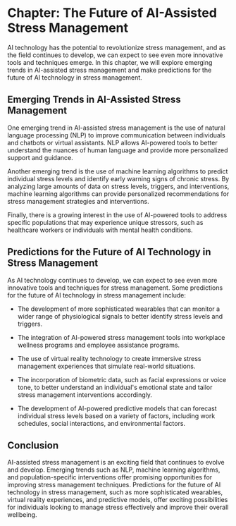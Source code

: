 Chapter: The Future of AI-Assisted Stress Management
====================================================

AI technology has the potential to revolutionize stress management, and as the field continues to develop, we can expect to see even more innovative tools and techniques emerge. In this chapter, we will explore emerging trends in AI-assisted stress management and make predictions for the future of AI technology in stress management.

Emerging Trends in AI-Assisted Stress Management
------------------------------------------------

One emerging trend in AI-assisted stress management is the use of natural language processing (NLP) to improve communication between individuals and chatbots or virtual assistants. NLP allows AI-powered tools to better understand the nuances of human language and provide more personalized support and guidance.

Another emerging trend is the use of machine learning algorithms to predict individual stress levels and identify early warning signs of chronic stress. By analyzing large amounts of data on stress levels, triggers, and interventions, machine learning algorithms can provide personalized recommendations for stress management strategies and interventions.

Finally, there is a growing interest in the use of AI-powered tools to address specific populations that may experience unique stressors, such as healthcare workers or individuals with mental health conditions.

Predictions for the Future of AI Technology in Stress Management
----------------------------------------------------------------

As AI technology continues to develop, we can expect to see even more innovative tools and techniques for stress management. Some predictions for the future of AI technology in stress management include:

* The development of more sophisticated wearables that can monitor a wider range of physiological signals to better identify stress levels and triggers.

* The integration of AI-powered stress management tools into workplace wellness programs and employee assistance programs.

* The use of virtual reality technology to create immersive stress management experiences that simulate real-world situations.

* The incorporation of biometric data, such as facial expressions or voice tone, to better understand an individual's emotional state and tailor stress management interventions accordingly.

* The development of AI-powered predictive models that can forecast individual stress levels based on a variety of factors, including work schedules, social interactions, and environmental factors.

Conclusion
----------

AI-assisted stress management is an exciting field that continues to evolve and develop. Emerging trends such as NLP, machine learning algorithms, and population-specific interventions offer promising opportunities for improving stress management techniques. Predictions for the future of AI technology in stress management, such as more sophisticated wearables, virtual reality experiences, and predictive models, offer exciting possibilities for individuals looking to manage stress effectively and improve their overall wellbeing.
